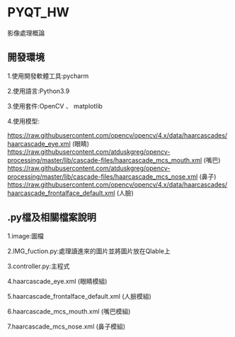 # PYQT_HW
影像處理概論

## 開發環境
1.使用開發軟體工具:pycharm

2.使用語言:Python3.9

3.使用套件:OpenCV 、 matplotlib 

4.使用模型:

https://raw.githubusercontent.com/opencv/opencv/4.x/data/haarcascades/haarcascade_eye.xml (眼睛)
https://raw.githubusercontent.com/atduskgreg/opencv-processing/master/lib/cascade-files/haarcascade_mcs_mouth.xml (嘴巴)
https://raw.githubusercontent.com/atduskgreg/opencv-processing/master/lib/cascade-files/haarcascade_mcs_nose.xml (鼻子)
https://raw.githubusercontent.com/opencv/opencv/4.x/data/haarcascades/haarcascade_frontalface_default.xml (人臉)

## .py檔及相關檔案說明
1.image:圖檔

2.IMG_fuction.py:處理讀進來的圖片並將圖片放在Qlable上

3.controller.py:主程式

4.haarcascade_eye.xml (眼睛模組)

5.haarcascade_frontalface_default.xml (人臉模組)

6.haarcascade_mcs_mouth.xml (嘴巴模組)

7.haarcascade_mcs_nose.xml (鼻子模組)
